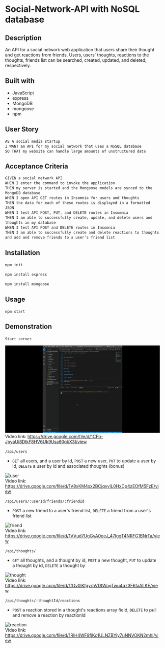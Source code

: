 # Social-Network-API with NoSQL database

## Description

An API for a social network web application that users share their thought and get reactions from friends. Users, users' thoughts, reactions to the thoughts, friends list can be searched, created, updated, and deleted, respectively.

## Built with

- JavaScript
- express
- MongoDB
- mongoose
- npm

## User Story

```
AS A social media startup
I WANT an API for my social network that uses a NoSQL database
SO THAT my website can handle large amounts of unstructured data
```

## Acceptance Criteria

```
GIVEN a social network API
WHEN I enter the command to invoke the application
THEN my server is started and the Mongoose models are synced to the MongoDB database
WHEN I open API GET routes in Insomnia for users and thoughts
THEN the data for each of these routes is displayed in a formatted JSON
WHEN I test API POST, PUT, and DELETE routes in Insomnia
THEN I am able to successfully create, update, and delete users and thoughts in my database
WHEN I test API POST and DELETE routes in Insomnia
THEN I am able to successfully create and delete reactions to thoughts and add and remove friends to a user’s friend list
```

## Installation

`npm init`

`npm install express`

`npm install mongoose`

## Usage

`npm start`

## Demonstration

`Start server`

<img src="./assets/ch18-server.gif" alt="start-server" /></br>
Video link: https://drive.google.com/file/d/1CFb-JpyaUi8DtkF8HV6Uk9Usa60qkX3I/view

`/api/users`

- `GET` all users, and a user by id, `POST` a new user, `PUT` to update a user by id, `DELETE` a user by id and associated thoughts (bonus)

<img src="./assets/ch18-user.gif" alt="user" /></br>
Video link: https://drive.google.com/file/d/1V8xKM4xx2BCjqyvIL0HxDp4zEOfM5FzE/view

`/api/users/:userId/friends/:friendId`

- `POST` a new friend to a user's friend list, `DELETE` a friend from a user's friend list

<img src="./assets/ch18-friend.gif" alt="friend" /></br>
Video link: https://drive.google.com/file/d/1VVud7UgGvA0oeJ_47IggT4NRFG1BNrTa/view

`/api/thoughts/`

- `GET` all thoughts, and a thought by id, `POST` a new thought, `PUT` to update a thought by id, `DELETE` a thought by

<img src="./assets/ch18-thought.gif" alt="thought" /></br>
Video link: https://drive.google.com/file/d/1fOv0lKfgyrhVDtWogTwu4qz3F6faALKE/view

`/api/thoughts/:thoughtId/reactions`

- `POST` a reaction stored in a thought's reactions array field, `DELETE` to pull and remove a reaction by reactionId

<img src="./assets/ch18-reaction.gif" alt="reaction" /></br>
Video link: https://drive.google.com/file/d/1RlH4WF9fjKo1ULNZBYiy7uNNVOKN2mhj/view
